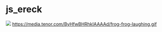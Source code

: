 # js_ereck
![](https://media.tenor.com/ByHfwBHRhkIAAAAd/frog-frog-laughing.gif)
https://media.tenor.com/ByHfwBHRhkIAAAAd/frog-frog-laughing.gif

